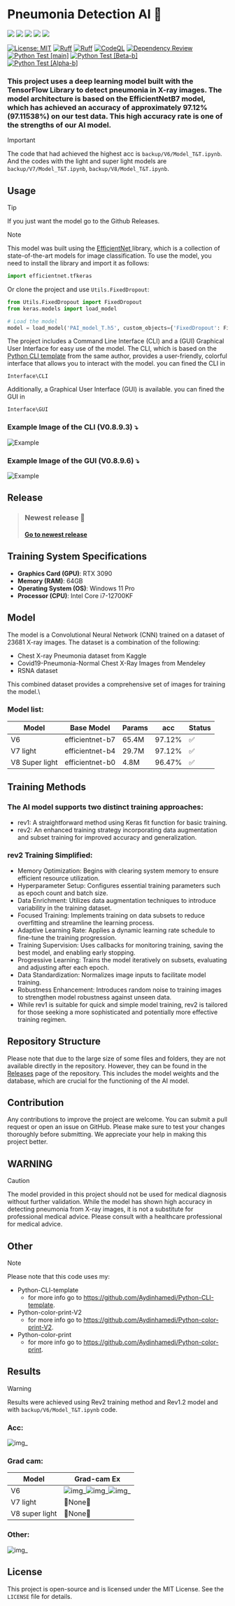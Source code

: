 # Pneumonia Detection AI 🤖

<img src="https://img.shields.io/badge/Python-FFD43B?style=for-the-badge&logo=python&logoColor=blue"/> <img src="https://img.shields.io/badge/Jupyter-F37626.svg?&style=for-the-badge&logo=Jupyter&logoColor=white"/> <img src="https://img.shields.io/badge/TensorFlow-FF6F00?style=for-the-badge&logo=tensorflow&logoColor=white"/> <img src="https://img.shields.io/badge/Keras-FF0000?style=for-the-badge&logo=keras&logoColor=white"/> <img src="https://img.shields.io/badge/OpenCV-27338e?style=for-the-badge&logo=OpenCV&logoColor=white"/>

[![License: MIT](https://img.shields.io/badge/License-MIT-yellow.svg)](https://opensource.org/licenses/MIT)
[![Ruff](https://img.shields.io/endpoint?url=https://raw.githubusercontent.com/astral-sh/ruff/main/assets/badge/v2.json)](https://github.com/astral-sh/ruff)
[![Ruff](https://github.com/Aydinhamedi/Pneumonia-Detection-Ai/actions/workflows/ruff_L&F.yml/badge.svg)](https://github.com/Aydinhamedi/Pneumonia-Detection-Ai/actions/workflows/ruff_L&F.yml)
[![CodeQL](https://github.com/Aydinhamedi/Pneumonia-Detection-Ai/actions/workflows/codeql.yml/badge.svg?branch=main)](https://github.com/Aydinhamedi/Pneumonia-Detection-Ai/actions/workflows/codeql.yml)
[![Dependency Review](https://github.com/Aydinhamedi/Pneumonia-Detection-Ai/actions/workflows/dependency-review.yml/badge.svg)](https://github.com/Aydinhamedi/Pneumonia-Detection-Ai/actions/workflows/dependency-review.yml)\
[![Python Test [main]](https://github.com/Aydinhamedi/Pneumonia-Detection-Ai/actions/workflows/python-app.yml/badge.svg?branch=main)](https://github.com/Aydinhamedi/Pneumonia-Detection-Ai/actions/workflows/python-app.yml)
[![Python Test [Beta-b]](https://github.com/Aydinhamedi/Pneumonia-Detection-Ai/actions/workflows/python-app_Beta-b.yml/badge.svg?branch=Beta-b)](https://github.com/Aydinhamedi/Pneumonia-Detection-Ai/actions/workflows/python-app_Beta-b.yml)\
[![Python Test [Alpha-b]](https://github.com/Aydinhamedi/Pneumonia-Detection-Ai/actions/workflows/python-app_Alpha-b.yml/badge.svg?branch=Alpha-b)](https://github.com/Aydinhamedi/Pneumonia-Detection-Ai/actions/workflows/python-app_Alpha-b.yml)

### This project uses a deep learning model built with the TensorFlow Library to detect pneumonia in X-ray images. The model architecture is based on the EfficientNetB7 model, which has achieved an accuracy of approximately 97.12% (97.11538%) on our test data. This high accuracy rate is one of the strengths of our AI model.
> [!IMPORTANT]
> The code that had achieved the highest acc is `backup/V6/Model_T&T.ipynb`.\
> And the codes with the light and super light models are `backup/V7/Model_T&T.ipynb`, `backup/V8/Model_T&T.ipynb`.

## Usage
> [!TIP]
> If you just want the model go to the Github Releases.

> [!NOTE]
>  This model was built using the [EfficientNet ](https://github.com/qubvel/efficientnet) library,
>  which is a collection of state-of-the-art models for image classification. To use the model,
>  you need to install the library and import it as follows:
> ```python
> import efficientnet.tfkeras
> ```
> Or clone the project and use `Utils.FixedDropout`:
> ```python
> from Utils.FixedDropout import FixedDropout
> from keras.models import load_model
> 
> # Load the model
> model = load_model('PAI_model_T.h5', custom_objects={'FixedDropout': FixedDropout})
> ```

The project includes a Command Line Interface (CLI) and a (GUI) Graphical User Interface for easy use of the model. The CLI, which is based on the [Python CLI template](https://github.com/Aydinhamedi/Python-CLI-template) from the same author, provides a user-friendly, colorful interface that allows you to interact with the model. you can fined the CLI in 

```
Interface\CLI
```
Additionally, a Graphical User Interface (GUI) is available. you can fined the GUI in
```
Interface\GUI
```
### Example Image of the CLI (V0.8.9.3) ⤵
![Example](doc/Other/CLI_V0.8.9.3.png)  
### Example Image of the GUI (V0.8.9.6) ⤵
![Example](doc/Other/GUI_V0.8.9.6.png)  

## Release
> ### Newest release 📃
> #### [Go to newest release](https://github.com/Aydinhamedi/Pneumonia-Detection-Ai/releases/latest)

## Training System Specifications

- **Graphics Card (GPU)**: RTX 3090
- **Memory (RAM)**: 64GB
- **Operating System (OS)**: Windows 11 Pro
- **Processor (CPU)**: Intel Core i7-12700KF

## Model

The model is a Convolutional Neural Network (CNN) trained on a dataset of 23681 X-ray images. The dataset is a combination of the following:

- Chest X-ray Pneumonia dataset from Kaggle
- Covid19-Pneumonia-Normal Chest X-Ray Images from Mendeley
- RSNA dataset

This combined dataset provides a comprehensive set of images for training the model.\

### Model list:
| Model    | Base Model      | Params | acc    | Status |
|----------|-----------------|--------|--------|--------|
| V6       | efficientnet-b7 | 65.4M  | 97.12% |   ✅   |
| V7 light | efficientnet-b4 | 29.7M  | 97.12% |   ✅  |
| V8 Super light | efficientnet-b0 | 4.8M  | 96.47% |   ✅  |

## Training Methods
### The AI model supports two distinct training approaches:

- rev1: A straightforward method using Keras fit function for basic training.
- rev2: An enhanced training strategy incorporating data augmentation and subset training for improved accuracy and generalization.
### rev2 Training Simplified:
- Memory Optimization: Begins with clearing system memory to ensure efficient resource utilization.
- Hyperparameter Setup: Configures essential training parameters such as epoch count and batch size.
- Data Enrichment: Utilizes data augmentation techniques to introduce variability in the training dataset.
- Focused Training: Implements training on data subsets to reduce overfitting and streamline the learning process.
- Adaptive Learning Rate: Applies a dynamic learning rate schedule to fine-tune the training progression.
- Training Supervision: Uses callbacks for monitoring training, saving the best model, and enabling early stopping.
- Progressive Learning: Trains the model iteratively on subsets, evaluating and adjusting after each epoch.
- Data Standardization: Normalizes image inputs to facilitate model training.
- Robustness Enhancement: Introduces random noise to training images to strengthen model robustness against unseen data.
- While rev1 is suitable for quick and simple model training, rev2 is tailored for those seeking a more sophisticated and potentially more effective training regimen.

## Repository Structure

Please note that due to the large size of some files and folders, they are not available directly in the repository. However, they can be found in the [Releases](https://github.com/Aydinhamedi/Pneumonia-Detection-Ai/releases) page of the repository. This includes the model weights and the database, which are crucial for the functioning of the AI model.

## Contribution

Any contributions to improve the project are welcome. You can submit a pull request or open an issue on GitHub. Please make sure to test your changes thoroughly before submitting. We appreciate your help in making this project better.

## WARNING
> [!CAUTION]
The model provided in this project should not be used for medical diagnosis without further validation. While the model has shown high accuracy in detecting pneumonia from X-ray images, it is not a substitute for professional medical advice. Please consult with a healthcare professional for medical advice.


## Other
> [!NOTE]
> Please note that this code uses my:
> - Python-CLI-template
>   - for more info go to https://github.com/Aydinhamedi/Python-CLI-template.
> - Python-color-print-V2
>   - for more info go to https://github.com/Aydinhamedi/Python-color-print-V2.
> - Python-color-print
>   - for more info go to https://github.com/Aydinhamedi/Python-color-print.

## Results

> [!WARNING]
> Results were achieved using Rev2 training method and Rev1.2 model and
> with `backup/V6/Model_T&T.ipynb` code.
<!-- #### N/A --> 
### Acc:
![img_](doc/V6/D1.png)
### Grad cam:
| Model    | Grad-cam Ex |
|----------|----------|
| V6       | ![img_](doc/V6+/D1.png)![img_](doc/V6+/D2.png)![img_](doc/V6+/D3.png)|
| V7 light | 🚧None🚧|
| V8 super light | 🚧None🚧|
### Other:
![img_](doc/V6/D4.png)
<!--
![img_](doc/V6/D5.png)
![img_](doc/V6/D6.png)
![img_](doc/V6/D7.png)
![img_](doc/V6/D8.png)
![img_](doc/V6/D9.png)
--> 
<!--
![img3](doc/Screenshot.png)  
-->


## License

This project is open-source and is licensed under the MIT License. See the `LICENSE` file for details.
